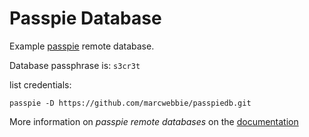 # Passpie Database

Example [passpie](https://github.com/marcwebbie/passpie) remote database.

Database passphrase is: `s3cr3t`

list credentials:

```
passpie -D https://github.com/marcwebbie/passpiedb.git
```

More information on *passpie remote databases* on the [documentation](http://passpie.readthedocs.org/en/latest/getting_started.html#remote-databases)
